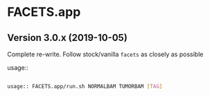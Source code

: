 # FACETS.app

## Version 3.0.x (2019-10-05)

Complete re-write. Follow stock/vanilla `facets` as closely as possible

usage::
```bash

usage:: FACETS.app/run.sh NORMALBAM TUMORBAM [TAG]

```

